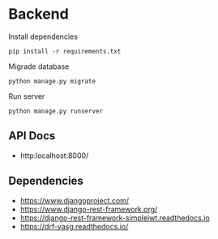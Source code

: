 # Backend

Install dependencies

    pip install -r requirements.txt

Migrade database

    python manage.py migrate

Run server

    python manage.py runserver

## API Docs

* http:localhost:8000/

## Dependencies

* https://www.djangoproject.com/
* https://www.django-rest-framework.org/
* https://django-rest-framework-simplejwt.readthedocs.io
* https://drf-yasg.readthedocs.io/
